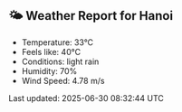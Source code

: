 <!-- WEATHER-START -->
## 🌤 Weather Report for Hanoi

- Temperature: 33°C
- Feels like: 40°C
- Conditions: light rain
- Humidity: 70%
- Wind Speed: 4.78 m/s

Last updated: 2025-06-30 08:32:44 UTC
<!-- WEATHER-END -->
